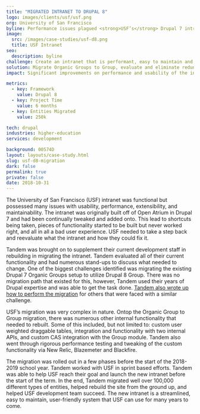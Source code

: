 ```yaml
---
title: "MIGRATED INTRANET TO DRUPAL 8"
logo: images/clients/usf/usf.png
org: University of San Francisco
byline: Performance issues plagued <strong>USF’s</strong> Drupal 7 intranet and it was time for a better solution.  Tandem helped USF migrate their intranet and redid all of their custom functionality.
image:
  src: /images/case-studies/usf-d8.png
  title: USF Intranet
seo:
  description: byline
challenge: Create an intranet that is performant, easy to maintain and uses the best practices of Drupal.
solution: Migrate Organic Groups to Group, evaluate and eliminate redundant and unused functionality, rebuild custom functionality.  
impact: Significant improvements on performance and usability of the intranet.

metrics:
  - key: Framework
    value: Drupal 8
  - key: Project Time
    value: 6 months
  - key: Entities Migrated
    value: 250k

tech: drupal
industries: higher-education
services: development

background: 00574D
layout: layouts/case-study.html
slug: usf-d8-migration
dark: false
permalink: true
private: false
date: 2018-10-31
---
```


The University of San Francisco (USF) intranet was functional but possessed many issues with usability, performance, extensibility, and maintainability.  The intranet was originally built off of Open Atrium in Drupal 7 and had been continually tweaked and added onto. This lead to shortcuts being taken, pieces of functionality started to be built but never worked right, and all in all a bad user experience.  USF needed to take a step back and reevaluate what the intranet and how they could fix it.

Tandem was brought on to supplement their current development staff in rebuilding in migrating the intranet. Tandem evaluated all of their current functionality and had numerous stand-ups to discuss what needed to change.  One of the biggest challenges identified was migrating the existing Drupal 7 Organic Groups setup to utilize Drupal 8 Group.  There was no migration path that existed for this, however, Tandem used their years of Drupal expertise and was able to get the task done. [Tandem also wrote up how to perform the migration](https://thinktandem.io/blog/2018/03/30/migrating-drupal-7-organic-groups-to-drupal-8-group/) for others that were faced with a similar challenge.

USF’s migration was very complex in nature.  Ontop the Organic Group to Group migration, there was numerous other internal functionality that needed to rebuilt.  Some of this included, but not limited to: custom user weighted draggable tables, integration and functionality with two internal APIs, and custom CAS integration with the Group module.  Tandem also went through rigorous performance testing and tweaking of the custom functionality via New Relic, Blazemeter and Blackfire.  

The migration was rolled out in a few phases before the start of the 2018-2019 school year.  Tandem worked with USF in sprint based efforts.  Tandem was able to help USF reach their goal and launch the new intranet before the start of the term.  In the end, Tandem migrated well over 100,000 different types of entities, helped rebuild the site from the ground up, and helped USF development team succeed.  The new intranet is a streamlined, easy to maintain, user-friendly system that USF can use for many years to come.

